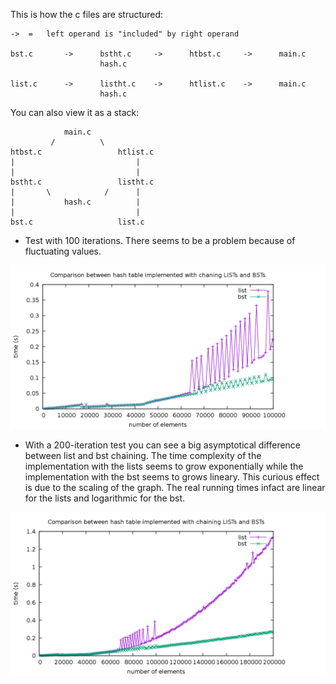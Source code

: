 This is how the c files are structured:
```
->  =   left operand is "included" by right operand

bst.c       ->      bstht.c     ->      htbst.c     ->      main.c
                    hash.c

list.c      ->      listht.c    ->      htlist.c    ->      main.c
                    hash.c
```

You can also view it as a stack:
```
            main.c
         /          \
htbst.c                 htlist.c
|                           |
|                           |
bstht.c                 listht.c
|       \            /      |
|           hash.c          |
|                           |
bst.c                   list.c
```

- Test with 100 iterations. There seems to be a problem because of fluctuating 
  values.

![100 iterations test](https://raw.githubusercontent.com/free-unife/algorithms-and-data-structures/master/src/training16/assignments/c_version/01-bstHashTable/images/htlistbst100Iterations.png)

- With a 200-iteration test you can see a big asymptotical difference between 
  list and bst chaining. The time complexity of the implementation with the 
  lists seems to grow exponentially while the implementation with the bst 
  seems to grows lineary. This curious effect is due to the scaling of the 
  graph. The real running times infact are linear for the lists and logarithmic 
  for the bst.

![200 iterations test](https://raw.githubusercontent.com/free-unife/algorithms-and-data-structures/master/src/training16/assignments/c_version/01-bstHashTable/images/htlistbst200Iterations.png)
